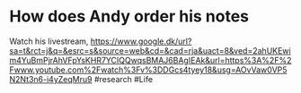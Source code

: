 # How does Andy order his notes
Watch his livestream, https://www.google.dk/url?sa=t&rct=j&q=&esrc=s&source=web&cd=&cad=rja&uact=8&ved=2ahUKEwim4YuBmPjrAhVFpYsKHR7YCIQQwqsBMAJ6BAgIEAk&url=https%3A%2F%2Fwww.youtube.com%2Fwatch%3Fv%3DDGcs4tyey18&usg=AOvVaw0VP5N2Nt3n6-i4yZeqMru9 #research #Life

<!-- {BearID:8EF15787-F325-4190-BF61-BBF5947D3CF5-15756-00001303B6A3627F} -->
